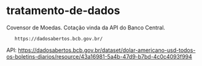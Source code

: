 # tratamento-de-dados
Covensor de Moedas.
Cotação vinda da API do Banco Central. 

       https://dadosabertos.bcb.gov.br/
 API: https://dadosabertos.bcb.gov.br/dataset/dolar-americano-usd-todos-os-boletins-diarios/resource/43a16981-5a4b-47d9-b7bd-4c0c4093f994
